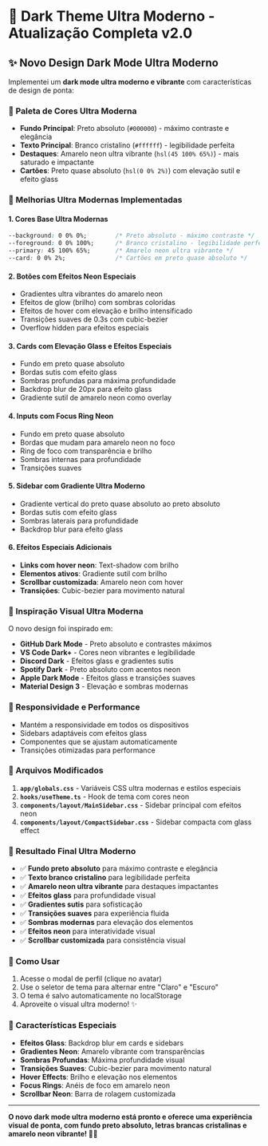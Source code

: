 # 🎨 Dark Theme Ultra Moderno - Atualização Completa v2.0

## ✨ Novo Design Dark Mode Ultra Moderno

Implementei um **dark mode ultra moderno e vibrante** com características de design de ponta:

### 🎯 Paleta de Cores Ultra Moderna

- **Fundo Principal**: Preto absoluto (`#000000`) - máximo contraste e elegância
- **Texto Principal**: Branco cristalino (`#ffffff`) - legibilidade perfeita
- **Destaques**: Amarelo neon ultra vibrante (`hsl(45 100% 65%)`) - mais saturado e impactante
- **Cartões**: Preto quase absoluto (`hsl(0 0% 2%)`) com elevação sutil e efeito glass

### 🚀 Melhorias Ultra Modernas Implementadas

#### 1. **Cores Base Ultra Modernas**
```css
--background: 0 0% 0%;        /* Preto absoluto - máximo contraste */
--foreground: 0 0% 100%;      /* Branco cristalino - legibilidade perfeita */
--primary: 45 100% 65%;       /* Amarelo neon ultra vibrante */
--card: 0 0% 2%;              /* Cartões em preto quase absoluto */
```

#### 2. **Botões com Efeitos Neon Especiais**
- Gradientes ultra vibrantes do amarelo neon
- Efeitos de glow (brilho) com sombras coloridas
- Efeitos de hover com elevação e brilho intensificado
- Transições suaves de 0.3s com cubic-bezier
- Overflow hidden para efeitos especiais

#### 3. **Cards com Elevação Glass e Efeitos Especiais**
- Fundo em preto quase absoluto
- Bordas sutis com efeito glass
- Sombras profundas para máxima profundidade
- Backdrop blur de 20px para efeito glass
- Gradiente sutil de amarelo neon como overlay

#### 4. **Inputs com Focus Ring Neon**
- Fundo em preto quase absoluto
- Bordas que mudam para amarelo neon no foco
- Ring de foco com transparência e brilho
- Sombras internas para profundidade
- Transições suaves

#### 5. **Sidebar com Gradiente Ultra Moderno**
- Gradiente vertical do preto quase absoluto ao preto absoluto
- Bordas sutis com efeito glass
- Sombras laterais para profundidade
- Backdrop blur para efeito glass

#### 6. **Efeitos Especiais Adicionais**
- **Links com hover neon**: Text-shadow com brilho
- **Elementos ativos**: Gradiente sutil com brilho
- **Scrollbar customizada**: Amarelo neon com hover
- **Transições**: Cubic-bezier para movimento natural

### 🎨 Inspiração Visual Ultra Moderna

O novo design foi inspirado em:
- **GitHub Dark Mode** - Preto absoluto e contrastes máximos
- **VS Code Dark+** - Cores neon vibrantes e legibilidade
- **Discord Dark** - Efeitos glass e gradientes sutis
- **Spotify Dark** - Preto absoluto com acentos neon
- **Apple Dark Mode** - Efeitos glass e transições suaves
- **Material Design 3** - Elevação e sombras modernas

### 📱 Responsividade e Performance

- Mantém a responsividade em todos os dispositivos
- Sidebars adaptáveis com efeitos glass
- Componentes que se ajustam automaticamente
- Transições otimizadas para performance

### 🔧 Arquivos Modificados

1. **`app/globals.css`** - Variáveis CSS ultra modernas e estilos especiais
2. **`hooks/useTheme.ts`** - Hook de tema com cores neon
3. **`components/layout/MainSidebar.css`** - Sidebar principal com efeitos neon
4. **`components/layout/CompactSidebar.css`** - Sidebar compacta com glass effect

### 🎯 Resultado Final Ultra Moderno

- ✅ **Fundo preto absoluto** para máximo contraste e elegância
- ✅ **Texto branco cristalino** para legibilidade perfeita
- ✅ **Amarelo neon ultra vibrante** para destaques impactantes
- ✅ **Efeitos glass** para profundidade visual
- ✅ **Gradientes sutis** para sofisticação
- ✅ **Transições suaves** para experiência fluida
- ✅ **Sombras modernas** para elevação dos elementos
- ✅ **Efeitos neon** para interatividade visual
- ✅ **Scrollbar customizada** para consistência visual

### 🚀 Como Usar

1. Acesse o modal de perfil (clique no avatar)
2. Use o seletor de tema para alternar entre "Claro" e "Escuro"
3. O tema é salvo automaticamente no localStorage
4. Aproveite o visual ultra moderno! ✨

### 🎨 Características Especiais

- **Efeitos Glass**: Backdrop blur em cards e sidebars
- **Gradientes Neon**: Amarelo vibrante com transparências
- **Sombras Profundas**: Máxima profundidade visual
- **Transições Suaves**: Cubic-bezier para movimento natural
- **Hover Effects**: Brilho e elevação nos elementos
- **Focus Rings**: Anéis de foco em amarelo neon
- **Scrollbar Neon**: Barra de rolagem customizada

---

**O novo dark mode ultra moderno está pronto e oferece uma experiência visual de ponta, com fundo preto absoluto, letras brancas cristalinas e amarelo neon vibrante! 🎉✨**
